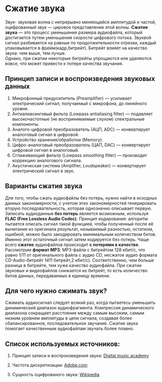# Сжатие звука

Звук- звуковая волна с непрерывно меняющейся амплитудой и частой, 
оцифрованный звук — цировое представление этой волны.
**Сжатие звука** — это процесс уменьшения размера аудиофайла,
который достигается путем уменьшения скорости цифрового потока.
Звуквой сигнал разбивается на равные по продолжительности отрезки, 
каждый упаковывается в фрейм(кадр,битрейт). 
Битрейт влияет на качество звука: чем выше, тем лучше.  
Однако, при сжатии некоторые битрейты упрощаются или удаляются вовсе, 
что может привести к потере качества звучания.

## Принцип записи и воспроизведения звуковых данных
1) Микрофонный предусилитель (Preamplifier) —
усиливает электрический сигнал, получаемый с микрофона, до линейного уровня.
2) Антиалиасинговый фильтр (Lowpass antialiasing filter) — 
подавляет высокочастотные (не воспринимаемые слухом) спектральные
компоненты.
3) Аналого-цифровой преобразователь (АЦП, ADC) —
конвертирует аналоговый сигнал в цифровой.
4) Устройство хранения/обработки (Memory).
5) Цифро-аналоговый преобразователь (ЦАП, DAC) —
конвертирует цифровой сигнал в аналоговый.
6) Сглаживающий фильтр (Lowpass smoothing filter) —
производит коррекцию аналогового сигнала.
7) Акустическая система (Amplifier, Loudspeaker) —
конвертирует электрический сигнал в звук.

## Варианты сжатия звука
Для того, чтобы сжать аудиофайлы без потерь,
нужно найти в исходных данных закономерности,
с учетом этих закономерностей генерировать вторую последовательность,
которая однозначно описывает первую.
Записать аудиоданные **без потерь** является возможным,
используя **FLAC (Free Lossless Audio Codec)**. 
Принцип кодирования: алгоритм пытается описать сигнал такой функцией,
чтобы полученный после её вычитания из оригинала результат,
называемый разностью, остатком, ошибкой,
можно было закодировать минимальным количеством битов. 
Именно этот остаточный сигнал затем кодируется без потерь.
Чаще всего **сжатие** аудиофайлов происходит **с потерями в качестве**.
Рассмотрим **формат MP3**: MP3-файла с битрейтом 128 кбит/с, 
что равно 1/11 от оригинального файла с аудио CD,
несжатое аудио формата CD-Audio-битрейт 1411 битрейт,2 кбит/с). 
Соответственно, чем больше разница в битрейте, тем хуже качество аудиофайла. 
При сжатии звуковых и видеофайлов снижается их битрейт, 
то есть количество битов данных, передаваемых в единицу времени.

## Для чего нужно сжимать звук?
Сжимать аудиосигнал следует всякий раз,
когда пытаетесь уменьшить динамический диапазон аудиофрагмента. 
Компрессия динамического диапазона сокращает расстояние между самым высоким,
самым низким уровнем амплитуды в цепи сигнала,
создавая более сбалансированное, последовательное звучание. 
Сжатие звука помогает качественным аудиофайлам звучать более плавно.

## Список используемых источников:

1. Принцип записи и воспроизведения звука: [Digital music academy](https://digitalmusicacademy.ru/lesson-digital-audio-compressing)

2. Частота дискретизации: [Adobe.com](https://helpx.adobe.com/ru/animate/using/exporting-sounds.html#:~:text=Частота%20дискретизации%20и%20степень%20сжатия,размер%20файла%20и%20ниже%20качество.)

3. Сущность оцифрованого звука: [Wikipedia](https://ru.wikipedia.org/wiki/Сжатие_звука_без_потерь) 
